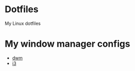 # Dotfiles
My Linux dotfiles
# My window manager configs
* [dwm](https://github.com/zowws/zowws-dwm)
* [i3](https://github.com/zowws/tree/main/i3/)
